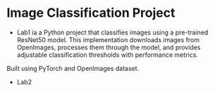 # Image Classification Project

- Lab1 ia a Python project that classifies images using a pre-trained ResNet50 model. This implementation downloads images from OpenImages, processes them through the model, and provides adjustable classification thresholds with performance metrics.

Built using PyTorch and OpenImages dataset.


- Lab2 
